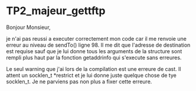 # TP2_majeur_gettftp

Bonjour Monsieur,

je n'ai pas reussi a executer correctement mon code car il me renvoie une erreur au niveau de sendTo() ligne 98.
Il me dit que l'adresse de destination est requise sauf que je lui donne tous les arguments de la structure sont rempli plus haut par la fonction getaddrinfo qui s'execute sans erreures.

Le seul warning que j'ai lors de la compilation est une erreure de cast. Il attent un socklen_t *restrict et je lui donne juste quelque chose de tye socklen_t.
Je ne parviens pas non plus a fixer cette erreure.
